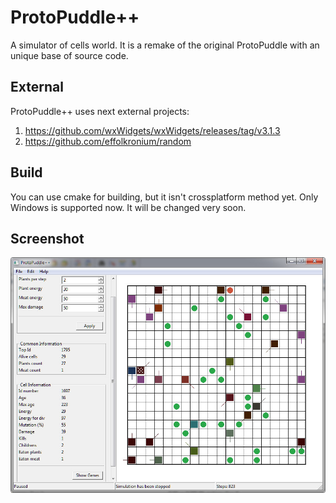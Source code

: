 # ProtoPuddle++
A simulator of cells world. It is a remake of the original ProtoPuddle with an unique base of source code.

## External
ProtoPuddle++ uses next external projects:
1. https://github.com/wxWidgets/wxWidgets/releases/tag/v3.1.3
2. https://github.com/effolkronium/random

## Build
You can use cmake for building, but it isn't crossplatform method yet. Only Windows is supported now. It will be changed very soon.

## Screenshot
![Image description](screenshots/main_window.jpg)
